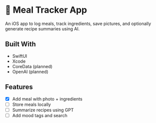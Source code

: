 # 🍱 Meal Tracker App

An iOS app to log meals, track ingredients, save pictures, and optionally generate recipe summaries using AI.

## Built With
- SwiftUI
- Xcode
- CoreData (planned)
- OpenAI (planned)

## Features
- [x] Add meal with photo + ingredients
- [ ] Store meals locally
- [ ] Summarize recipes using GPT
- [ ] Add mood tags and search
